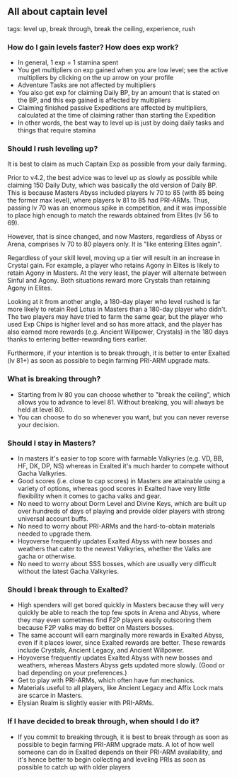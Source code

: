 ## All about captain level
tags: level up, break through, break the ceiling, experience, rush

### How do I gain levels faster? How does exp work?
- In general, 1 exp = 1 stamina spent
- You get multipliers on exp gained when you are low level; see the active multipliers by clicking on the up arrow on your profile
- Adventure Tasks are not affected by multipliers
- You also get exp for claiming Daily BP, by an amount that is stated on the BP, and this exp gained is affected by multipliers
- Claiming finished passive Expeditions are affected by multipliers, calculated at the time of claiming rather than starting the Expedition
- In other words, the best way to level up is just by doing daily tasks and things that require stamina

### Should I rush leveling up?
It is best to claim as much Captain Exp as possible from your daily farming.

Prior to v4.2, the best advice was to level up as slowly as possible while claiming 150 Daily Duty, which was basically the old version of Daily BP. This is because Masters Abyss included players lv 70 to 85 (with 85 being the former max level), where players lv 81 to 85 had PRI-ARMs. Thus, passing lv 70 was an enormous spike in competition, and it was impossible to place high enough to match the rewards obtained from Elites (lv 56 to 69).

However, that is since changed, and now Masters, regardless of Abyss or Arena, comprises lv 70 to 80 players only. It is "like entering Elites again".

Regardless of your skill level, moving up a tier will result in an increase in Crystal gain. For example, a player who retains Agony in Elites is likely to retain Agony in Masters. At the very least, the player will alternate between Sinful and Agony. Both situations reward more Crystals than retaining Agony in Elites.

Looking at it from another angle, a 180-day player who level rushed is far more likely to retain Red Lotus in Masters than a 180-day player who didn't. The two players may have tried to farm the same gear, but the player who used Exp Chips is higher level and so has more attack, and the player has also earned more rewards (e.g. Ancient Willpower, Crystals) in the 180 days thanks to entering better-rewarding tiers earlier.

Furthermore, if your intention is to break through, it is better to enter Exalted (lv 81+) as soon as possible to begin farming PRI-ARM upgrade mats.

### What is breaking through?
- Starting from lv 80 you can choose whether to "break the ceiling", which allows you to advance to level 81. Without breaking, you will always be held at level 80.
- You can choose to do so whenever you want, but you can never reverse your decision.

### Should I stay in Masters?
- In masters it's easier to top score with farmable Valkyries (e.g. VD, BB, HF, DK, DP, NS) whereas in Exalted it's much harder to compete without Gacha Valkyries.
- Good scores (i.e. close to cap scores) in Masters are attainable using a variety of options, whereas good scores in Exalted have very little flexibility when it comes to gacha valks and gear.
- No need to worry about Dorm Level and Divine Keys, which are built up over hundreds of days of playing and provide older players with strong universal account buffs.
- No need to worry about PRI-ARMs and the hard-to-obtain materials needed to upgrade them.
- Hoyoverse frequently updates Exalted Abyss with new bosses and weathers that cater to the newest Valkyries, whether the Valks are gacha or otherwise.
- No need to worry about SSS bosses, which are usually very difficult without the latest Gacha Valkyries.

### Should I break through to Exalted?
- High spenders will get bored quickly in Masters because they will very quickly be able to reach the top few spots in Arena and Abyss, where they may even sometimes find F2P players easily outscoring them because F2P valks may do better on Masters bosses.
- The same account will earn marginally more rewards in Exalted Abyss, even if it places lower, since Exalted rewards are better. These rewards include Crystals, Ancient Legacy, and Ancient Willpower.
- Hoyoverse frequently updates Exalted Abyss with new bosses and weathers, whereas Masters Abyss gets updated more slowly. (Good or bad depending on your preferences.)
- Get to play with PRI-ARMs, which often have fun mechanics.
- Materials useful to all players, like Ancient Legacy and Affix Lock mats are scarce in Masters.
- Elysian Realm is slightly easier with PRI-ARMs.

### If I have decided to break through, when should I do it?
- If you commit to breaking through, it is best to break through as soon as possible to begin farming PRI-ARM upgrade mats. A lot of how well someone can do in Exalted depends on their PRI-ARM availability, and it's hence better to begin collecting and leveling PRIs as soon as possible to catch up with older players
